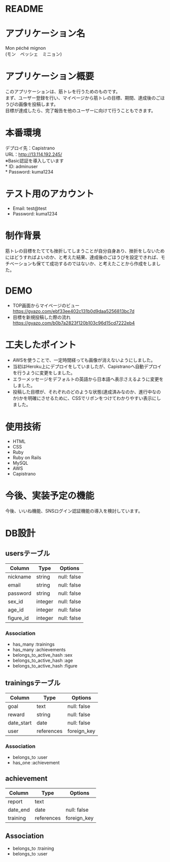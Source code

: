 # README

# アプリケーション名

Mon péché mignon
<br>(モン　ペッシェ　ミニョン)</br>

# アプリケーション概要

このアプリケーションは、筋トレを行うためのものです。
<br>まず、ユーザー登録を行い、マイページから筋トレの目標、期間、達成後のごほうびの画像を投稿します。
<br>目標が達成したら、完了報告を他のユーザーに向けて行うこともできます。


# 本番環境

 デプロイ先：Capistrano
 <br>URL：http://13.114.192.245/
 <br>※Basic認証を導入しています
  <br>* ID: adminuser
  <br>* Password: kuma1234

# テスト用のアカウント

* Email: test@test<br> 
* Password: kuma1234

# 制作背景
筋トレの目標をたてても挫折してしまうことが自分自身あり、挫折をしないためにはどうすればよいのか、と考えた結果、達成後のごほうびを設定できれば、モチベーションも保てて成功するのではないか、と考えたことから作成をしました。

# DEMO
* TOP画面からマイページのビュー
<br>https://gyazo.com/ebf33ee402c131b0d9daa5256813bc7d
* 目標を新規投稿した際の流れ
<br>https://gyazo.com/b0b7a2823f120b103c96d15cd7222eb4

# 工夫したポイント

* AWSを使うことで、一定時間経っても画像が消えないようにしました。
* 当初はHeroku上にデプロイをしていましたが、Capistranoへ自動デプロイを行うように変更をしました。
* エラーメッセージをデフォルトの英語から日本語へ表示さえるように変更をしました。
* 投稿した目標が、それぞれのどのような状態(達成済みなのか、進行中なのか)かを明確にさせるために、CSSでリボンをつけてわかりやすい表示にしました。

# 使用技術

* HTML
* CSS
* Ruby
* Ruby on Rails
* MySQL
* AWS
* Capistrano


# 今後、実装予定の機能

今後、いいね機能、SNSログイン認証機能の導入を検討しています。

# DB設計

## usersテーブル

| Column          | Type    | Options     |
| --------------- | ------- | ----------- |
| nickname        | string  | null: false |
| email           | string  | null: false |
| password        | string  | null: false |
| sex_id          | integer | null: false |
| age_id          | integer | null: false |
| figure_id       | integer | null: false |

### Association

- has_many :trainings
- has_many :achievements
- belongs_to_active_hash :sex
- belongs_to_active_hash :age
- belongs_to_active_hash :figure


## trainingsテーブル

| Column     | Type       | Options     |
| ---------- | ---------- | ----------- |
| goal       | text       | null: false |
| reward     | string     | null: false |
| date_start | date       | null: false |
| user       | references | foreign_key |

### Association

- belongs_to :user
- has_one :achievement


## achievement

| Column    | Type       | Options     |
| --------- | ---------- | ----------- |
| report    | text       |             |
| date_end  | date       | null: false |
| training  | references | foreign_key |

## Association

- belongs_to :training
- belongs_to :user
